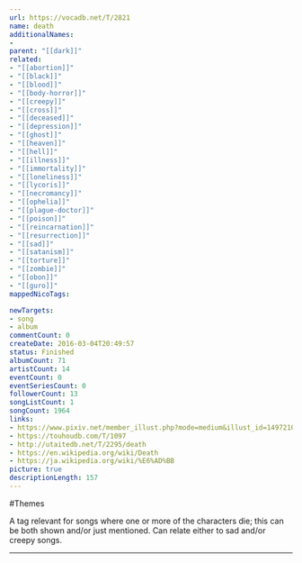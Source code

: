 ```yaml
---
url: https://vocadb.net/T/2821
name: death
additionalNames: 
- 
parent: "[[dark]]"
related:
- "[[abortion]]"
- "[[black]]"
- "[[blood]]"
- "[[body-horror]]"
- "[[creepy]]"
- "[[cross]]"
- "[[deceased]]"
- "[[depression]]"
- "[[ghost]]"
- "[[heaven]]"
- "[[hell]]"
- "[[illness]]"
- "[[immortality]]"
- "[[loneliness]]"
- "[[lycoris]]"
- "[[necromancy]]"
- "[[ophelia]]"
- "[[plague-doctor]]"
- "[[poison]]"
- "[[reincarnation]]"
- "[[resurrection]]"
- "[[sad]]"
- "[[satanism]]"
- "[[torture]]"
- "[[zombie]]"
- "[[obon]]"
- "[[guro]]"
mappedNicoTags:

newTargets:
- song
- album
commentCount: 0
createDate: 2016-03-04T20:49:57
status: Finished
albumCount: 71
artistCount: 14
eventCount: 0
eventSeriesCount: 0
followerCount: 13
songListCount: 1
songCount: 1964
links: 
- https://www.pixiv.net/member_illust.php?mode=medium&illust_id=14972105
- https://touhoudb.com/T/1097
- http://utaitedb.net/T/2295/death
- https://en.wikipedia.org/wiki/Death
- https://ja.wikipedia.org/wiki/%E6%AD%BB
picture: true
descriptionLength: 157
---
```


#Themes

A tag relevant for songs where one or more of the characters die; this can be both shown and/or just mentioned. Can relate either to sad and/or creepy songs.

---

